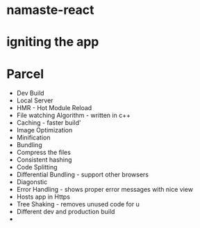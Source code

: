 # namaste-react 

# igniting the app

# Parcel
- Dev Build
- Local Server
- HMR - Hot Module Reload
- File watching Algorithm - written in c++
- Caching - faster build'
- Image Optimization
- Minification
- Bundling
- Compress the files
- Consistent hashing
- Code Splitting
- Differential Bundling - support other browsers
- Diagonstic 
- Error Handling - shows proper error messages with nice view
- Hosts app in Https
- Tree Shaking - removes unused code for u
- Different dev and production build
- 
